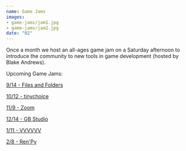 ```yaml
---
name: Game Jams
images:
- game-jams/jam1.jpg
- game-jams/jam2.jpg
date: "02"
---
```


Once a month we host an all-ages game jam on a Saturday afternoon to introduce the community to new tools in game development (hosted by Blake Andrews).

Upcoming Game Jams:

[9/14 - Files and Folders](https://withfriends.co/event/20621923/monthly_2_hr_gamejam_club_files_and_folders)

[10/12 - tinychoice](https://withfriends.co/event/20621999/monthly_2_hr_gamejam_club_tinychoice)

[11/9 - Zoom](https://withfriends.co/event/20622064/monthly_2_hr_gamejam_club_zoom)

[12/14 - GB Studio](https://withfriends.co/event/20622086/monthly_2_hr_gamejam_club_gb_studio)

[1/11 - VVVVVV](https://withfriends.co/event/20622158/monthly_2_hr_gamejam_club_vvvvvv)

[2/8 - Ren'Py](https://withfriends.co/event/20622192/monthly_2_hr_gamejam_club_renpy)